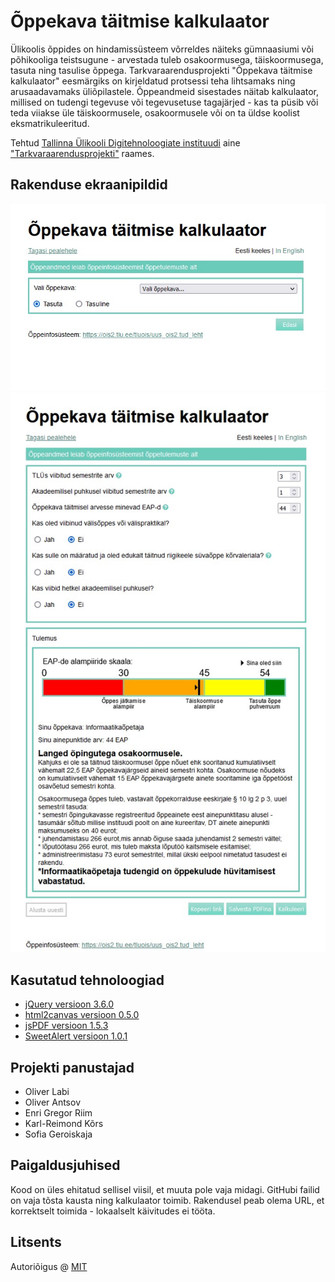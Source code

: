 # Õppekava täitmise kalkulaator

Ülikoolis õppides on hindamissüsteem võrreldes näiteks gümnaasiumi või põhikooliga teistsugune - arvestada tuleb osakoormusega, täiskoormusega, tasuta ning tasulise õppega. Tarkvaraarendusprojekti "Õppekava täitmise kalkulaator" eesmärgiks on kirjeldatud protsessi teha lihtsamaks ning arusaadavamaks üliõpilastele. Õppeandmeid sisestades näitab kalkulaator, millised on tudengi tegevuse või tegevusetuse tagajärjed - kas ta püsib või teda viiakse üle täiskoormusele, osakoormusele või on ta üldse koolist eksmatrikuleeritud.

Tehtud [Tallinna Ülikooli Digitehnoloogiate instituudi](https://www.tlu.ee/dt) aine ["Tarkvaraarendusprojekti"](https://ois2.tlu.ee/tluois/aine/IFI6231.DT) raames.

## Rakenduse ekraanipildid

![Avalehe vaade](/screenshots/home_page.jpg)
![Tulemuse vaade](/screenshots/results.jpg)

## Kasutatud tehnoloogiad

- [jQuery versioon 3.6.0](https://code.jquery.com/jquery-3.6.0.js)
- [html2canvas versioon 0.5.0](https://cdnjs.cloudflare.com/ajax/libs/html2canvas/0.5.0-alpha1/html2canvas.js)
- [jsPDF versioon 1.5.3](https://cdnjs.cloudflare.com/ajax/libs/jspdf/1.5.3/jspdf.min.js)
- [SweetAlert versioon 1.0.1](https://unpkg.com/sweetalert/dist/sweetalert.min.js)

## Projekti panustajad

- Oliver Labi
- Oliver Antsov
- Enri Gregor Riim
- Karl-Reimond Kõrs
- Sofia Geroiskaja

## Paigaldusjuhised

Kood on üles ehitatud sellisel viisil, et muuta pole vaja midagi. GitHubi failid on vaja tõsta kausta ning kalkulaator toimib. Rakendusel peab olema URL, et korrektselt toimida - lokaalselt käivitudes ei tööta.

## Litsents

Autoriõigus @ [MIT](https://opensource.org/licenses/MIT)